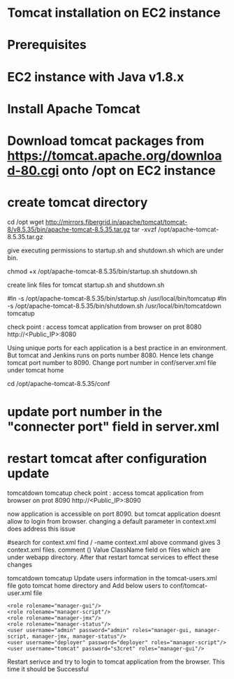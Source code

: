   # Tomcat installation on EC2 instance

  # Prerequisites

  # EC2 instance with Java v1.8.x

  # Install Apache Tomcat

  # Download tomcat packages from https://tomcat.apache.org/download-80.cgi onto /opt on EC2 instance

  # create tomcat directory
  cd /opt
  wget http://mirrors.fibergrid.in/apache/tomcat/tomcat-8/v8.5.35/bin/apache-tomcat-8.5.35.tar.gz
  tar -xvzf /opt/apache-tomcat-8.5.35.tar.gz

give executing permissions to startup.sh and shutdown.sh which are under bin.

   chmod +x /opt/apache-tomcat-8.5.35/bin/startup.sh shutdown.sh

create link files for tomcat startup.sh and shutdown.sh

  #ln -s /opt/apache-tomcat-8.5.35/bin/startup.sh /usr/local/bin/tomcatup
  #ln -s /opt/apache-tomcat-8.5.35/bin/shutdown.sh /usr/local/bin/tomcatdown
  tomcatup

check point :
access tomcat application from browser on prot 8080
http://<Public_IP>:8080

Using unique ports for each application is a best practice in an environment. But tomcat and Jenkins runs on ports number 8080. Hence lets change tomcat port number to 8090. Change port number in conf/server.xml file under tomcat home

cd /opt/apache-tomcat-8.5.35/conf
# update port number in the "connecter port" field in server.xml
# restart tomcat after configuration update
tomcatdown
tomcatup
check point :
access tomcat application from browser on prot 8090
http://<Public_IP>:8090

now application is accessible on port 8090. but tomcat application doesnt allow to login from browser. changing a default parameter in context.xml does address this issue

#search for context.xml
find / -name context.xml
above command gives 3 context.xml files. comment () Value ClassName field on files which are under webapp directory. After that restart tomcat services to effect these changes

tomcatdown
tomcatup
Update users information in the tomcat-users.xml file goto tomcat home directory and Add below users to conf/tomcat-user.xml file

	<role rolename="manager-gui"/>
	<role rolename="manager-script"/>
	<role rolename="manager-jmx"/>
	<role rolename="manager-status"/>
	<user username="admin" password="admin" roles="manager-gui, manager-script, manager-jmx, manager-status"/>
	<user username="deployer" password="deployer" roles="manager-script"/>
	<user username="tomcat" password="s3cret" roles="manager-gui"/>
Restart serivce and try to login to tomcat application from the browser. This time it should be Successful
